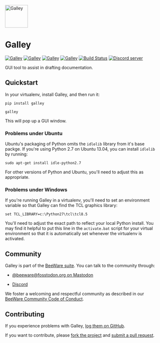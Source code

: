 
<img src="https://beeware.org/project/projects/tools/galley/galley.png" alt="Galley" width="75" height="75" href="https://beeware.org/galley"/>

# Galley

[![Galley](https://img.shields.io/pypi/pyversions/galley.svg)](https://pypi.python.org/pypi/galley)
[![Galley](https://img.shields.io/pypi/v/galley.svg)](https://pypi.python.org/pypi/galley)
[![Galley](https://img.shields.io/pypi/status/galley.svg)](https://pypi.python.org/pypi/galley)
[![Galley](https://img.shields.io/pypi/l/galley.svg)](https://github.com/pybee/galley/blob/main/LICENSE)
[![Build Status](https://github.com/beeware/galley/workflows/CI/badge.svg?branch=main)](https://github.com/beeware/galley/actions)
[![Discord server](https://img.shields.io/discord/836455665257021440?label=Discord%20Chat&logo=discord&style=plastic)](https://beeware.org/bee/chat/)

GUI tool to assist in drafting documentation.

## Quickstart

In your virtualenv, install Galley, and then run it:

```text
pip install galley
```

```text
galley
```

This will pop up a GUI window.

### Problems under Ubuntu

Ubuntu's packaging of Python omits the `idlelib` library from it's base
packge. If you're using Python 2.7 on Ubuntu 13.04, you can install
`idlelib` by running:

```text
sudo apt-get install idle-python2.7
```

For other versions of Python and Ubuntu, you'll need to adjust this as
appropriate.

### Problems under Windows

If you're running Galley in a virtualenv, you'll need to set an
environment variable so that Galley can find the TCL graphics library:

```text
set TCL_LIBRARY=c:\Python27\tcl\tcl8.5
```

You'll need to adjust the exact path to reflect your local Python install.
You may find it helpful to put this line in the `activate.bat` script
for your virtual environment so that it is automatically set whenever the
virtualenv is activated.

## Community

Galley is part of the [BeeWare suite](https://beeware.org). You can talk to the
community through:

- [@beeware@fosstodon.org on Mastodon](https://fosstodon.org/@beeware)

- [Discord](https://beeware.org/bee/chat/)

We foster a welcoming and respectful community as described in our
[BeeWare Community Code of Conduct](https://beeware.org/community/behavior/).

## Contributing

If you experience problems with Galley, [log them on GitHub](https://github.com/beeware/galley/issues).

If you want to contribute, please [fork the project](https://github.com/beeware/galley)
and [submit a pull request](https://github.com/beeware/galley/pulls).
